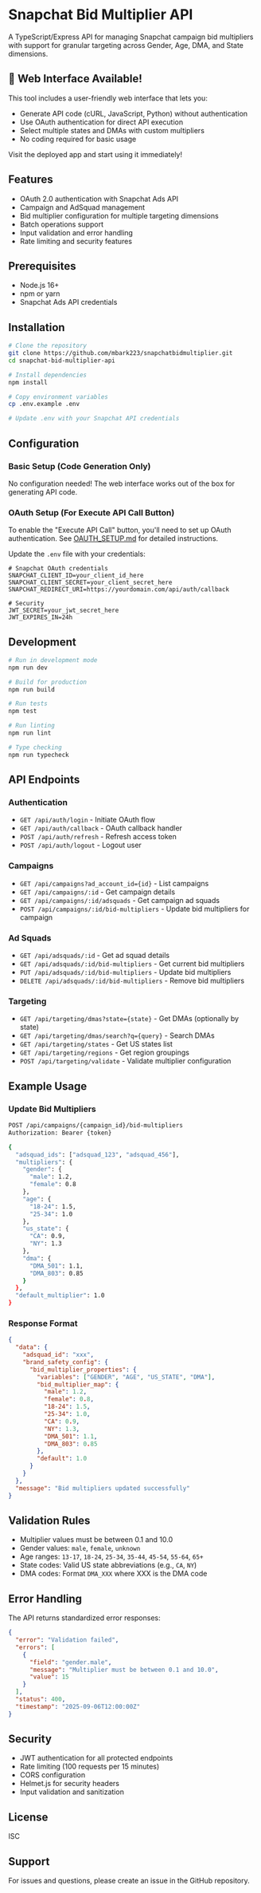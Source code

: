 # Snapchat Bid Multiplier API

A TypeScript/Express API for managing Snapchat campaign bid multipliers with support for granular targeting across Gender, Age, DMA, and State dimensions.

## 🚀 Web Interface Available!

This tool includes a user-friendly web interface that lets you:
- Generate API code (cURL, JavaScript, Python) without authentication
- Use OAuth authentication for direct API execution
- Select multiple states and DMAs with custom multipliers
- No coding required for basic usage

Visit the deployed app and start using it immediately!

## Features

- OAuth 2.0 authentication with Snapchat Ads API
- Campaign and AdSquad management
- Bid multiplier configuration for multiple targeting dimensions
- Batch operations support
- Input validation and error handling
- Rate limiting and security features

## Prerequisites

- Node.js 16+ 
- npm or yarn
- Snapchat Ads API credentials

## Installation

```bash
# Clone the repository
git clone https://github.com/mbark223/snapchatbidmultiplier.git
cd snapchat-bid-multiplier-api

# Install dependencies
npm install

# Copy environment variables
cp .env.example .env

# Update .env with your Snapchat API credentials
```

## Configuration

### Basic Setup (Code Generation Only)
No configuration needed! The web interface works out of the box for generating API code.

### OAuth Setup (For Execute API Call Button)
To enable the "Execute API Call" button, you'll need to set up OAuth authentication.
See [OAUTH_SETUP.md](./OAUTH_SETUP.md) for detailed instructions.

Update the `.env` file with your credentials:

```env
# Snapchat OAuth credentials
SNAPCHAT_CLIENT_ID=your_client_id_here
SNAPCHAT_CLIENT_SECRET=your_client_secret_here
SNAPCHAT_REDIRECT_URI=https://yourdomain.com/api/auth/callback

# Security
JWT_SECRET=your_jwt_secret_here
JWT_EXPIRES_IN=24h
```

## Development

```bash
# Run in development mode
npm run dev

# Build for production
npm run build

# Run tests
npm test

# Run linting
npm run lint

# Type checking
npm run typecheck
```

## API Endpoints

### Authentication

- `GET /api/auth/login` - Initiate OAuth flow
- `GET /api/auth/callback` - OAuth callback handler
- `POST /api/auth/refresh` - Refresh access token
- `POST /api/auth/logout` - Logout user

### Campaigns

- `GET /api/campaigns?ad_account_id={id}` - List campaigns
- `GET /api/campaigns/:id` - Get campaign details
- `GET /api/campaigns/:id/adsquads` - Get campaign ad squads
- `POST /api/campaigns/:id/bid-multipliers` - Update bid multipliers for campaign

### Ad Squads

- `GET /api/adsquads/:id` - Get ad squad details
- `GET /api/adsquads/:id/bid-multipliers` - Get current bid multipliers
- `PUT /api/adsquads/:id/bid-multipliers` - Update bid multipliers
- `DELETE /api/adsquads/:id/bid-multipliers` - Remove bid multipliers

### Targeting

- `GET /api/targeting/dmas?state={state}` - Get DMAs (optionally by state)
- `GET /api/targeting/dmas/search?q={query}` - Search DMAs
- `GET /api/targeting/states` - Get US states list
- `GET /api/targeting/regions` - Get region groupings
- `POST /api/targeting/validate` - Validate multiplier configuration

## Example Usage

### Update Bid Multipliers

```bash
POST /api/campaigns/{campaign_id}/bid-multipliers
Authorization: Bearer {token}

{
  "adsquad_ids": ["adsquad_123", "adsquad_456"],
  "multipliers": {
    "gender": {
      "male": 1.2,
      "female": 0.8
    },
    "age": {
      "18-24": 1.5,
      "25-34": 1.0
    },
    "us_state": {
      "CA": 0.9,
      "NY": 1.3
    },
    "dma": {
      "DMA_501": 1.1,
      "DMA_803": 0.85
    }
  },
  "default_multiplier": 1.0
}
```

### Response Format

```json
{
  "data": {
    "adsquad_id": "xxx",
    "brand_safety_config": {
      "bid_multiplier_properties": {
        "variables": ["GENDER", "AGE", "US_STATE", "DMA"],
        "bid_multiplier_map": {
          "male": 1.2,
          "female": 0.8,
          "18-24": 1.5,
          "25-34": 1.0,
          "CA": 0.9,
          "NY": 1.3,
          "DMA_501": 1.1,
          "DMA_803": 0.85
        },
        "default": 1.0
      }
    }
  },
  "message": "Bid multipliers updated successfully"
}
```

## Validation Rules

- Multiplier values must be between 0.1 and 10.0
- Gender values: `male`, `female`, `unknown`
- Age ranges: `13-17`, `18-24`, `25-34`, `35-44`, `45-54`, `55-64`, `65+`
- State codes: Valid US state abbreviations (e.g., `CA`, `NY`)
- DMA codes: Format `DMA_XXX` where XXX is the DMA code

## Error Handling

The API returns standardized error responses:

```json
{
  "error": "Validation failed",
  "errors": [
    {
      "field": "gender.male",
      "message": "Multiplier must be between 0.1 and 10.0",
      "value": 15
    }
  ],
  "status": 400,
  "timestamp": "2025-09-06T12:00:00Z"
}
```

## Security

- JWT authentication for all protected endpoints
- Rate limiting (100 requests per 15 minutes)
- CORS configuration
- Helmet.js for security headers
- Input validation and sanitization

## License

ISC

## Support

For issues and questions, please create an issue in the GitHub repository.